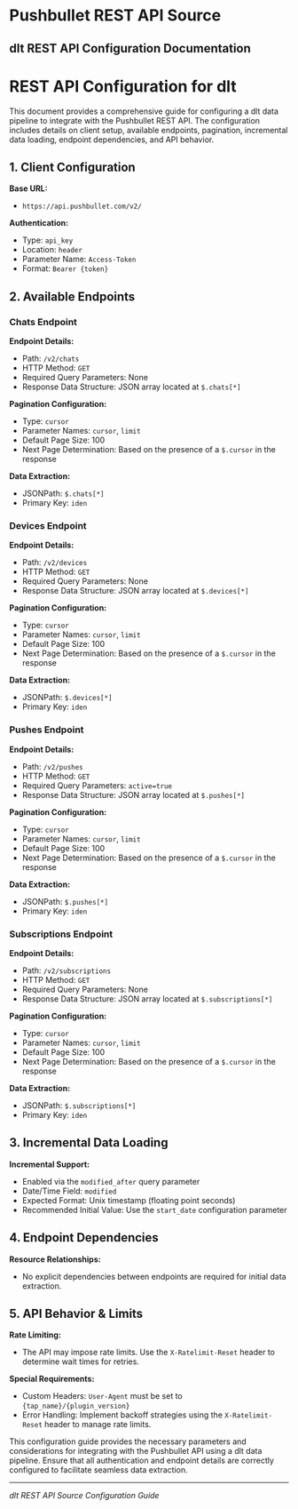 # Pushbullet REST API Source

## dlt REST API Configuration Documentation

# REST API Configuration for dlt

This document provides a comprehensive guide for configuring a dlt data pipeline to integrate with the Pushbullet REST API. The configuration includes details on client setup, available endpoints, pagination, incremental data loading, endpoint dependencies, and API behavior.

## 1. Client Configuration

**Base URL:**
- `https://api.pushbullet.com/v2/`

**Authentication:**
- Type: `api_key`
- Location: `header`
- Parameter Name: `Access-Token`
- Format: `Bearer {token}`

## 2. Available Endpoints

### Chats Endpoint

**Endpoint Details:**
- Path: `/v2/chats`
- HTTP Method: `GET`
- Required Query Parameters: None
- Response Data Structure: JSON array located at `$.chats[*]`

**Pagination Configuration:**
- Type: `cursor`
- Parameter Names: `cursor`, `limit`
- Default Page Size: 100
- Next Page Determination: Based on the presence of a `$.cursor` in the response

**Data Extraction:**
- JSONPath: `$.chats[*]`
- Primary Key: `iden`

### Devices Endpoint

**Endpoint Details:**
- Path: `/v2/devices`
- HTTP Method: `GET`
- Required Query Parameters: None
- Response Data Structure: JSON array located at `$.devices[*]`

**Pagination Configuration:**
- Type: `cursor`
- Parameter Names: `cursor`, `limit`
- Default Page Size: 100
- Next Page Determination: Based on the presence of a `$.cursor` in the response

**Data Extraction:**
- JSONPath: `$.devices[*]`
- Primary Key: `iden`

### Pushes Endpoint

**Endpoint Details:**
- Path: `/v2/pushes`
- HTTP Method: `GET`
- Required Query Parameters: `active=true`
- Response Data Structure: JSON array located at `$.pushes[*]`

**Pagination Configuration:**
- Type: `cursor`
- Parameter Names: `cursor`, `limit`
- Default Page Size: 100
- Next Page Determination: Based on the presence of a `$.cursor` in the response

**Data Extraction:**
- JSONPath: `$.pushes[*]`
- Primary Key: `iden`

### Subscriptions Endpoint

**Endpoint Details:**
- Path: `/v2/subscriptions`
- HTTP Method: `GET`
- Required Query Parameters: None
- Response Data Structure: JSON array located at `$.subscriptions[*]`

**Pagination Configuration:**
- Type: `cursor`
- Parameter Names: `cursor`, `limit`
- Default Page Size: 100
- Next Page Determination: Based on the presence of a `$.cursor` in the response

**Data Extraction:**
- JSONPath: `$.subscriptions[*]`
- Primary Key: `iden`

## 3. Incremental Data Loading

**Incremental Support:**
- Enabled via the `modified_after` query parameter
- Date/Time Field: `modified`
- Expected Format: Unix timestamp (floating point seconds)
- Recommended Initial Value: Use the `start_date` configuration parameter

## 4. Endpoint Dependencies

**Resource Relationships:**
- No explicit dependencies between endpoints are required for initial data extraction.

## 5. API Behavior & Limits

**Rate Limiting:**
- The API may impose rate limits. Use the `X-Ratelimit-Reset` header to determine wait times for retries.

**Special Requirements:**
- Custom Headers: `User-Agent` must be set to `{tap_name}/{plugin_version}`
- Error Handling: Implement backoff strategies using the `X-Ratelimit-Reset` header to manage rate limits.

This configuration guide provides the necessary parameters and considerations for integrating with the Pushbullet API using a dlt data pipeline. Ensure that all authentication and endpoint details are correctly configured to facilitate seamless data extraction.

---
*dlt REST API Source Configuration Guide*